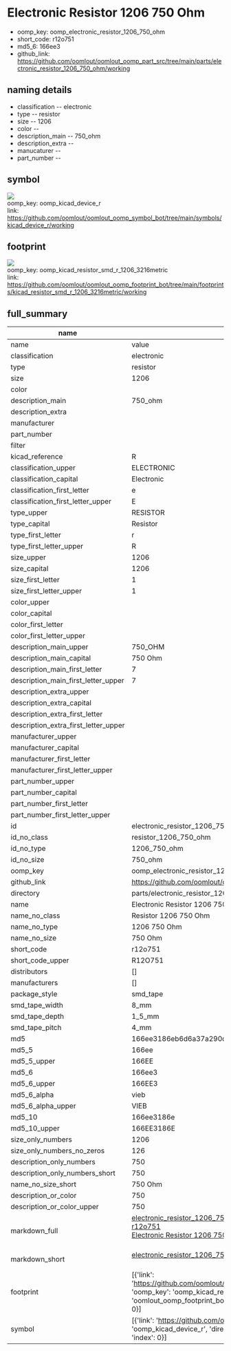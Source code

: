 # Electronic Resistor 1206 750 Ohm

  
* oomp_key: oomp_electronic_resistor_1206_750_ohm 
* short_code: r12o751
* md5_6: 166ee3  
* github_link: https://github.com/oomlout/oomlout_oomp_part_src/tree/main/parts/electronic_resistor_1206_750_ohm/working  
## naming details
* classification -- electronic
* type -- resistor
* size -- 1206
* color -- 
* description_main -- 750_ohm
* description_extra -- 
* manucaturer -- 
* part_number -- 



## symbol

![](symbol/{index}/working/working_600.png)  
oomp_key: oomp_kicad_device_r  
link: https://github.com/oomlout/oomlout_oomp_symbol_bot/tree/main/symbols/kicad_device_r/working  

## footprint

![](footprint/{index}/working/working_600.png)  
oomp_key: oomp_kicad_resistor_smd_r_1206_3216metric  
link: https://github.com/oomlout/oomlout_oomp_footprint_bot/tree/main/footprints/kicad_resistor_smd_r_1206_3216metric/working  

## full_summary
| name | value | 
| --- | --- | 
| name | value | 
| classification | electronic | 
| type | resistor | 
| size | 1206 | 
| color |  | 
| description_main | 750_ohm | 
| description_extra |  | 
| manufacturer |  | 
| part_number |  | 
| filter |  | 
| kicad_reference | R | 
| classification_upper | ELECTRONIC | 
| classification_capital | Electronic | 
| classification_first_letter | e | 
| classification_first_letter_upper | E | 
| type_upper | RESISTOR | 
| type_capital | Resistor | 
| type_first_letter | r | 
| type_first_letter_upper | R | 
| size_upper | 1206 | 
| size_capital | 1206 | 
| size_first_letter | 1 | 
| size_first_letter_upper | 1 | 
| color_upper |  | 
| color_capital |  | 
| color_first_letter |  | 
| color_first_letter_upper |  | 
| description_main_upper | 750_OHM | 
| description_main_capital | 750 Ohm | 
| description_main_first_letter | 7 | 
| description_main_first_letter_upper | 7 | 
| description_extra_upper |  | 
| description_extra_capital |  | 
| description_extra_first_letter |  | 
| description_extra_first_letter_upper |  | 
| manufacturer_upper |  | 
| manufacturer_capital |  | 
| manufacturer_first_letter |  | 
| manufacturer_first_letter_upper |  | 
| part_number_upper |  | 
| part_number_capital |  | 
| part_number_first_letter |  | 
| part_number_first_letter_upper |  | 
| id | electronic_resistor_1206_750_ohm | 
| id_no_class | resistor_1206_750_ohm | 
| id_no_type | 1206_750_ohm | 
| id_no_size | 750_ohm | 
| oomp_key | oomp_electronic_resistor_1206_750_ohm | 
| github_link | https://github.com/oomlout/oomlout_oomp_part_src/tree/main/parts/electronic_resistor_1206_750_ohm/working | 
| directory | parts/electronic_resistor_1206_750_ohm | 
| name | Electronic Resistor 1206 750 Ohm | 
| name_no_class | Resistor 1206 750 Ohm | 
| name_no_type | 1206 750 Ohm | 
| name_no_size | 750 Ohm | 
| short_code | r12o751 | 
| short_code_upper | R12O751 | 
| distributors | [] | 
| manufacturers | [] | 
| package_style | smd_tape | 
| smd_tape_width | 8_mm | 
| smd_tape_depth | 1_5_mm | 
| smd_tape_pitch | 4_mm | 
| md5 | 166ee3186eb6d6a37a290de5aa16e2a3 | 
| md5_5 | 166ee | 
| md5_5_upper | 166EE | 
| md5_6 | 166ee3 | 
| md5_6_upper | 166EE3 | 
| md5_6_alpha | vieb | 
| md5_6_alpha_upper | VIEB | 
| md5_10 | 166ee3186e | 
| md5_10_upper | 166EE3186E | 
| size_only_numbers | 1206 | 
| size_only_numbers_no_zeros | 126 | 
| description_only_numbers | 750 | 
| description_only_numbers_short | 750 | 
| name_no_size_short | 750 Ohm | 
| description_or_color | 750 | 
| description_or_color_upper | 750 | 
| markdown_full | [electronic_resistor_1206_750_ohm](https://github.com/oomlout/oomlout_oomp_part_src/tree/main/parts/electronic_resistor_1206_750_ohm/working)<br>[r12o751](https://github.com/oomlout/oomlout_oomp_part_src/tree/main/parts/electronic_resistor_1206_750_ohm/working)<br>[Electronic Resistor 1206 750 Ohm](https://github.com/oomlout/oomlout_oomp_part_src/tree/main/parts/electronic_resistor_1206_750_ohm/working)<br><br> | 
| markdown_short | [electronic_resistor_1206_750_ohm](https://github.com/oomlout/oomlout_oomp_part_src/tree/main/parts/electronic_resistor_1206_750_ohm/working)<br><br> | 
| footprint | [{'link': 'https://github.com/oomlout/oomlout_oomp_footprint_bot/tree/main/foootprntss/kicad_resistor_smd_r_1206_3216metric', 'oomp_key': 'oomp_kicad_resistor_smd_r_1206_3216metric', 'directory': 'oomlout_oomp_footprint_bot/footprints/kicad_resistor_smd_r_1206_3216metric//working/working.kicad_mod', 'index': 0}] | 
| symbol | [{'link': 'https://github.com/oomlout/oomlout_oomp_symbol_bot/tree/main/symbols/kicad_device_r', 'oomp_key': 'oomp_kicad_device_r', 'directory': 'oomlout_oomp_symbol_bot/symbols/kicad_device_r//working/working.kicad_sym', 'index': 0}] | 
